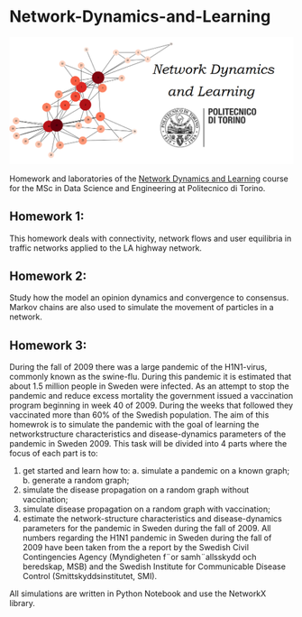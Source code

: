 # Network-Dynamics-and-Learning

![preview](Lab/preview.png)

Homework and laboratories of the [Network Dynamics and Learning](https://didattica.polito.it/pls/portal30/gap.pkg_guide.viewGap?p_cod_ins=01TXLSM&p_a_acc=2021&p_header=S&p_lang=IT) course for the MSc in Data Science and Engineering at Politecnico di Torino.


## Homework 1:
This homework deals with connectivity, network flows and user equilibria in traffic networks applied to the LA highway network.
## Homework 2:
Study how the model an opinion dynamics and convergence to consensus. Markov chains are also used to simulate the movement of particles in a network.
## Homework 3:
 During the fall of 2009 there was a large pandemic of the H1N1-virus, commonly known as the swine-flu. 
During this pandemic it is estimated that about 1.5 million people in Sweden were infected. 
As an attempt to stop the pandemic and reduce excess mortality the government issued a vaccination program beginning in week 40 of 2009. 
During the weeks that followed they vaccinated more than 60% of the Swedish population.
The aim of this homewrok is to simulate the pandemic with the goal of learning the networkstructure characteristics and disease-dynamics parameters of the pandemic in Sweden 2009.
This task will be divided into 4 parts where the focus of each part is to:
1. get started and learn how to:
a. simulate a pandemic on a known graph;
b. generate a random graph;
2. simulate the disease propagation on a random graph without vaccination;
3. simulate disease propagation on a random graph with vaccination;
4. estimate the network-structure characteristics and disease-dynamics parameters for the
pandemic in Sweden during the fall of 2009.
All numbers regarding the H1N1 pandemic in Sweden during the fall of 2009 have been taken
from the a report by the Swedish Civil Contingencies Agency (Myndigheten f¨or samh¨allsskydd
och beredskap, MSB) and the Swedish Institute for Communicable Disease Control (Smittskyddsinstitutet, SMI).

All simulations are written in Python Notebook and use the NetworkX library.
